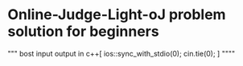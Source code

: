 # Online-Judge-Light-oJ problem solution for beginners 
"""
bost input output in c++[
ios::sync_with_stdio(0);
    cin.tie(0);
    ]
 """"
